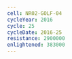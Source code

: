 ```yaml
---
cell: NR02-GOLF-04
cycleYear: 2016
cycle: 25
cycleDate: 2016-25
resistance: 2900000
enlightened: 383000
---
```

